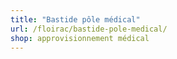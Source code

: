 ```yaml
---
title: "Bastide pôle médical"
url: /floirac/bastide-pole-medical/
shop: approvisionnement médical
---
```

